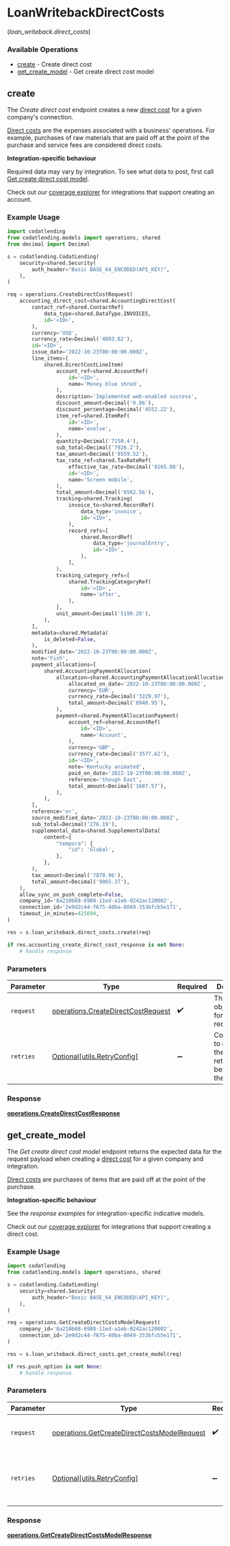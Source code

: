 # LoanWritebackDirectCosts
(*loan_writeback.direct_costs*)

### Available Operations

* [create](#create) - Create direct cost
* [get_create_model](#get_create_model) - Get create direct cost model

## create

The *Create direct cost* endpoint creates a new [direct cost](https://docs.codat.io/lending-api#/schemas/DirectCost) for a given company's connection.

[Direct costs](https://docs.codat.io/lending-api#/schemas/DirectCost) are the expenses associated with a business' operations. For example, purchases of raw materials that are paid off at the point of the purchase and service fees are considered direct costs.

**Integration-specific behaviour**

Required data may vary by integration. To see what data to post, first call [Get create direct cost model](https://docs.codat.io/lending-api#/operations/get-create-directCosts-model).

Check out our [coverage explorer](https://knowledge.codat.io/supported-features/accounting?view=tab-by-data-type&dataType=directCosts) for integrations that support creating an account.


### Example Usage

```python
import codatlending
from codatlending.models import operations, shared
from decimal import Decimal

s = codatlending.CodatLending(
    security=shared.Security(
        auth_header="Basic BASE_64_ENCODED(API_KEY)",
    ),
)

req = operations.CreateDirectCostRequest(
    accounting_direct_cost=shared.AccountingDirectCost(
        contact_ref=shared.ContactRef(
            data_type=shared.DataType.INVOICES,
            id='<ID>',
        ),
        currency='USD',
        currency_rate=Decimal('4893.82'),
        id='<ID>',
        issue_date='2022-10-23T00:00:00.000Z',
        line_items=[
            shared.DirectCostLineItem(
                account_ref=shared.AccountRef(
                    id='<ID>',
                    name='Money blue shred',
                ),
                description='Implemented web-enabled success',
                discount_amount=Decimal('0.86'),
                discount_percentage=Decimal('4552.22'),
                item_ref=shared.ItemRef(
                    id='<ID>',
                    name='evolve',
                ),
                quantity=Decimal('7150.4'),
                sub_total=Decimal('7926.2'),
                tax_amount=Decimal('8559.52'),
                tax_rate_ref=shared.TaxRateRef(
                    effective_tax_rate=Decimal('8165.88'),
                    id='<ID>',
                    name='Screen mobile',
                ),
                total_amount=Decimal('6562.56'),
                tracking=shared.Tracking(
                    invoice_to=shared.RecordRef(
                        data_type='invoice',
                        id='<ID>',
                    ),
                    record_refs=[
                        shared.RecordRef(
                            data_type='journalEntry',
                            id='<ID>',
                        ),
                    ],
                ),
                tracking_category_refs=[
                    shared.TrackingCategoryRef(
                        id='<ID>',
                        name='after',
                    ),
                ],
                unit_amount=Decimal('5190.28'),
            ),
        ],
        metadata=shared.Metadata(
            is_deleted=False,
        ),
        modified_date='2022-10-23T00:00:00.000Z',
        note='Fish',
        payment_allocations=[
            shared.AccountingPaymentAllocation(
                allocation=shared.AccountingPaymentAllocationAllocation(
                    allocated_on_date='2022-10-23T00:00:00.000Z',
                    currency='EUR',
                    currency_rate=Decimal('3229.97'),
                    total_amount=Decimal('8946.95'),
                ),
                payment=shared.PaymentAllocationPayment(
                    account_ref=shared.AccountRef(
                        id='<ID>',
                        name='Account',
                    ),
                    currency='GBP',
                    currency_rate=Decimal('3577.62'),
                    id='<ID>',
                    note='Kentucky animated',
                    paid_on_date='2022-10-23T00:00:00.000Z',
                    reference='though East',
                    total_amount=Decimal('1687.57'),
                ),
            ),
        ],
        reference='or',
        source_modified_date='2022-10-23T00:00:00.000Z',
        sub_total=Decimal('276.19'),
        supplemental_data=shared.SupplementalData(
            content={
                "tempora": {
                    "id": 'Global',
                },
            },
        ),
        tax_amount=Decimal('7870.96'),
        total_amount=Decimal('9065.37'),
    ),
    allow_sync_on_push_complete=False,
    company_id='8a210b68-6988-11ed-a1eb-0242ac120002',
    connection_id='2e9d2c44-f675-40ba-8049-353bfcb5e171',
    timeout_in_minutes=425694,
)

res = s.loan_writeback.direct_costs.create(req)

if res.accounting_create_direct_cost_response is not None:
    # handle response
```

### Parameters

| Parameter                                                                                | Type                                                                                     | Required                                                                                 | Description                                                                              |
| ---------------------------------------------------------------------------------------- | ---------------------------------------------------------------------------------------- | ---------------------------------------------------------------------------------------- | ---------------------------------------------------------------------------------------- |
| `request`                                                                                | [operations.CreateDirectCostRequest](../../models/operations/createdirectcostrequest.md) | :heavy_check_mark:                                                                       | The request object to use for the request.                                               |
| `retries`                                                                                | [Optional[utils.RetryConfig]](../../models/utils/retryconfig.md)                         | :heavy_minus_sign:                                                                       | Configuration to override the default retry behavior of the client.                      |


### Response

**[operations.CreateDirectCostResponse](../../models/operations/createdirectcostresponse.md)**


## get_create_model

The *Get create direct cost model* endpoint returns the expected data for the request payload when creating a [direct cost](https://docs.codat.io/lending-api#/schemas/DirectCost) for a given company and integration.

[Direct costs](https://docs.codat.io/lending-api#/schemas/DirectCost) are purchases of items that are paid off at the point of the purchase.

**Integration-specific behaviour**

See the *response examples* for integration-specific indicative models.

Check out our [coverage explorer](https://knowledge.codat.io/supported-features/accounting?view=tab-by-data-type&dataType=directCosts) for integrations that support creating a direct cost.


### Example Usage

```python
import codatlending
from codatlending.models import operations, shared

s = codatlending.CodatLending(
    security=shared.Security(
        auth_header="Basic BASE_64_ENCODED(API_KEY)",
    ),
)

req = operations.GetCreateDirectCostsModelRequest(
    company_id='8a210b68-6988-11ed-a1eb-0242ac120002',
    connection_id='2e9d2c44-f675-40ba-8049-353bfcb5e171',
)

res = s.loan_writeback.direct_costs.get_create_model(req)

if res.push_option is not None:
    # handle response
```

### Parameters

| Parameter                                                                                                  | Type                                                                                                       | Required                                                                                                   | Description                                                                                                |
| ---------------------------------------------------------------------------------------------------------- | ---------------------------------------------------------------------------------------------------------- | ---------------------------------------------------------------------------------------------------------- | ---------------------------------------------------------------------------------------------------------- |
| `request`                                                                                                  | [operations.GetCreateDirectCostsModelRequest](../../models/operations/getcreatedirectcostsmodelrequest.md) | :heavy_check_mark:                                                                                         | The request object to use for the request.                                                                 |
| `retries`                                                                                                  | [Optional[utils.RetryConfig]](../../models/utils/retryconfig.md)                                           | :heavy_minus_sign:                                                                                         | Configuration to override the default retry behavior of the client.                                        |


### Response

**[operations.GetCreateDirectCostsModelResponse](../../models/operations/getcreatedirectcostsmodelresponse.md)**

